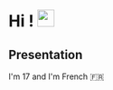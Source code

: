 <!-- It's a GitHub ReadMe -->
# Hi ! <img src="https://raw.githubusercontent.com/MartinHeinz/MartinHeinz/master/wave.gif" width="30px">
## Presentation 
I'm 17 and I'm French 🇫🇷

<!--
**AlexysGromard/AlexysGromard** is a ✨ _special_ ✨ repository because its `README.md` (this file) appears on your GitHub profile.

Here are some ideas to get you started:

- 🔭 I’m currently working on ...
- 🌱 I’m currently learning ...
- 👯 I’m looking to collaborate on ...
- 🤔 I’m looking for help with ...
- 💬 Ask me about ...
- 📫 How to reach me: ...
- 😄 Pronouns: ...
- ⚡ Fun fact: ...
-->
